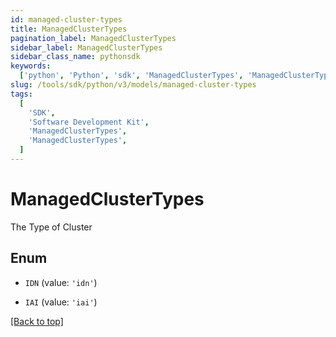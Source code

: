 ```yaml
---
id: managed-cluster-types
title: ManagedClusterTypes
pagination_label: ManagedClusterTypes
sidebar_label: ManagedClusterTypes
sidebar_class_name: pythonsdk
keywords:
  ['python', 'Python', 'sdk', 'ManagedClusterTypes', 'ManagedClusterTypes']
slug: /tools/sdk/python/v3/models/managed-cluster-types
tags:
  [
    'SDK',
    'Software Development Kit',
    'ManagedClusterTypes',
    'ManagedClusterTypes',
  ]
---
```


# ManagedClusterTypes

The Type of Cluster

## Enum

- `IDN` (value: `'idn'`)

- `IAI` (value: `'iai'`)

[[Back to top]](#)
